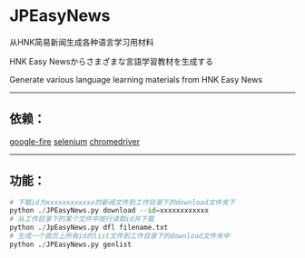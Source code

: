 # JPEasyNews

从HNK简易新闻生成各种语言学习用材料

HNK Easy Newsからさまざまな言語学習教材を生成する

Generate various language learning materials from HNK Easy News

------
## 依赖：
[google-fire](https://github.com/google/python-fire)
[selenium](https://selenium.dev/)
[chromedriver](https://chromedriver.chromium.org/)

------
## 功能：

```python
# 下载id为xxxxxxxxxxxx的新闻文件到工作目录下的download文件夹下
python ./JPEasyNews.py download --id=xxxxxxxxxxxx
# 从工作目录下的某个文件中按行读取id并下载
python ./JpEasyNews.py dfl filename.txt
# 生成一个首页上所有id的list文件到工作目录下的download文件夹中
python ./JPEasyNews.py genlist
```
